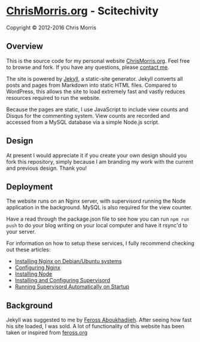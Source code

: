 # [ChrisMorris.org](http://chrismorris.org) - Scitechivity

Copyright © 2012-2016 Chris Morris

Overview
--------
This is the source code for my personal website [ChrisMorris.org](http://chrismorris.org). Feel free to browse and fork. If you have any questions, please [contact me](http://twitter.com/ChrisMorrisOrg).

The site is powered by [Jekyll](http://jekyllrb.com/), a static-site generator. Jekyll converts all posts and pages from Markdown into static HTML files. Compared to WordPress, this allows the site to load extremely fast and vastly reduces resources required to run the website.

Because the pages are static, I use JavaScript to include view counts and Disqus for the commenting system. View counts are recorded and accessed from a MySQL database via a simple Node.js script.

Design
------
At present I would appreciate it if you create your own design should you fork this repository, simply because I am branding my work with the current and previous design. Thank you!

Deployment
----------
The website runs on an Nginx server, with supervisord running the Node application in the background. MySQL is also required for the view counter.

Have a read through the package.json file to see how you can run `npm run push` to do your blog writing on your local computer and have it rsync'd to your server.

For information on how to setup these services, I fully recommend checking out these articles:

- [Installing Nginx on Debian/Ubuntu systems](https://www.linode.com/docs/websites/nginx/nginx-web-server-debian-8)
- [Configuring Nginx](https://www.linode.com/docs/websites/nginx/how-to-configure-nginx)
- [Installing Node](https://www.linode.com/docs/websites/nodejs/how-to-install-nodejs-and-nginx-on-debian)
- [Installing and Configuring Supervisord](http://supervisord.org/installing.html)
- [Running Supervisord Automatically on Startup](http://supervisord.org/running.html#running-supervisord-automatically-on-startup)

Background
----------
Jekyll was suggested to me by [Feross Aboukhadijeh](http://feross.org/). After seeing how fast his site loaded, I was sold. A lot of functionality of this website has been taken or inspired from [feross.org](https://github.com/feross/feross.org)
